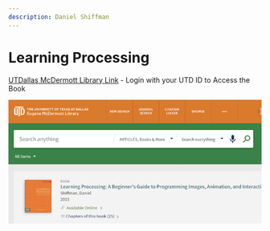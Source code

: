 ```yaml
---
description: Daniel Shiffman
---
```


# Learning Processing

[UTDallas McDermott Library Link](https://utdallas.primo.exlibrisgroup.com/permalink/01UT_DALLAS/16oidda/cdi_skillsoft_books24x7_bks00089202) - Login with your UTD ID to Access the Book

![](../.gitbook/assets/screen-shot-2021-01-24-at-1.21.45-pm.png)

